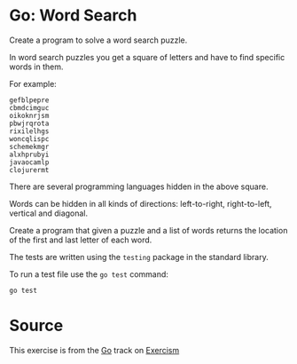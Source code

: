 # Go: Word Search

Create a program to solve a word search puzzle.

In word search puzzles you get a square of letters and have to find specific
words in them.

For example:

```
gefblpepre
cbmdcimguc
oikoknrjsm
pbwjrqrota
rixilelhgs
woncqlispc
schemekmgr
alxhprubyi
javaocamlp
clojurermt
```

There are several programming languages hidden in the above square.

Words can be hidden in all kinds of directions: left-to-right, right-to-left,
vertical and diagonal.

Create a program that given a puzzle and a list of words returns the location
of the first and last letter of each word.

The tests are written using the `testing` package in the standard library.

To run a test file use the `go test` command:

    go test

# Source

This exercise is from the [Go][go] track on [Exercism][exercism]

[exercism]: http://exercism.io
[go]: http://exercism.io/languages/go



